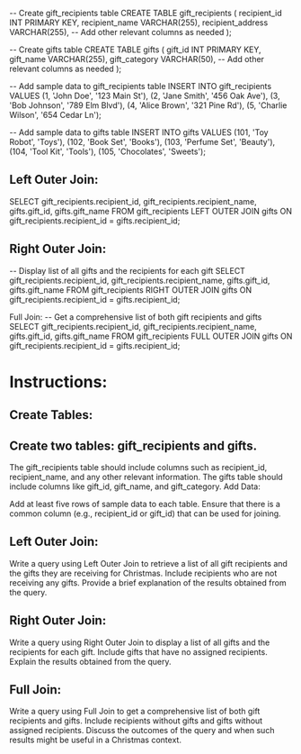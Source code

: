 -- Create gift_recipients table
CREATE TABLE gift_recipients (
    recipient_id INT PRIMARY KEY,
    recipient_name VARCHAR(255),
    recipient_address VARCHAR(255),
    -- Add other relevant columns as needed
);

-- Create gifts table
CREATE TABLE gifts (
    gift_id INT PRIMARY KEY,
    gift_name VARCHAR(255),
    gift_category VARCHAR(50),
    -- Add other relevant columns as needed
);

-- Add sample data to gift_recipients table
INSERT INTO gift_recipients VALUES
(1, 'John Doe', '123 Main St'),
(2, 'Jane Smith', '456 Oak Ave'),
(3, 'Bob Johnson', '789 Elm Blvd'),
(4, 'Alice Brown', '321 Pine Rd'),
(5, 'Charlie Wilson', '654 Cedar Ln');

-- Add sample data to gifts table
INSERT INTO gifts VALUES
(101, 'Toy Robot', 'Toys'),
(102, 'Book Set', 'Books'),
(103, 'Perfume Set', 'Beauty'),
(104, 'Tool Kit', 'Tools'),
(105, 'Chocolates', 'Sweets');

 ## Left Outer Join:
SELECT
    gift_recipients.recipient_id,
    gift_recipients.recipient_name,
    gifts.gift_id,
    gifts.gift_name
FROM
    gift_recipients
LEFT OUTER JOIN
    gifts ON gift_recipients.recipient_id = gifts.recipient_id;

## Right Outer Join:
-- Display list of all gifts and the recipients for each gift
SELECT
    gift_recipients.recipient_id,
    gift_recipients.recipient_name,
    gifts.gift_id,
    gifts.gift_name
FROM
    gift_recipients
RIGHT OUTER JOIN
    gifts ON gift_recipients.recipient_id = gifts.recipient_id;

Full Join:
-- Get a comprehensive list of both gift recipients and gifts
SELECT
    gift_recipients.recipient_id,
    gift_recipients.recipient_name,
    gifts.gift_id,
    gifts.gift_name
FROM
    gift_recipients
FULL OUTER JOIN
    gifts ON gift_recipients.recipient_id = gifts.recipient_id;


# Instructions:

## Create Tables:

## Create two tables: gift_recipients and gifts.
The gift_recipients table should include columns such as recipient_id, recipient_name, and any other relevant information.
The gifts table should include columns like gift_id, gift_name, and gift_category.
Add Data:

Add at least five rows of sample data to each table. Ensure that there is a common column (e.g., recipient_id or gift_id) that can be used for joining.
## Left Outer Join:

Write a query using Left Outer Join to retrieve a list of all gift recipients and the gifts they are receiving for Christmas. Include recipients who are not receiving any gifts.
Provide a brief explanation of the results obtained from the query.
## Right Outer Join:

Write a query using Right Outer Join to display a list of all gifts and the recipients for each gift. Include gifts that have no assigned recipients.
Explain the results obtained from the query.
## Full Join:

Write a query using Full Join to get a comprehensive list of both gift recipients and gifts. Include recipients without gifts and gifts without assigned recipients.
Discuss the outcomes of the query and when such results might be useful in a Christmas context.


